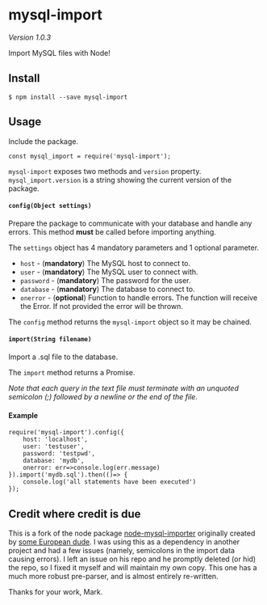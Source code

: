 


# mysql-import

*Version 1.0.3*

Import MySQL files with Node!

## Install
```
$ npm install --save mysql-import
```

## Usage

Include the package.

    const mysql_import = require('mysql-import');

`mysql-import` exposes two methods and `version` property. `mysql_import.version` is a string showing the current version of the package.

#### `config(Object settings)`

Prepare the package to communicate with your database and handle any errors. This method **must** be called before importing anything.

The `settings` object has 4 mandatory parameters and 1 optional parameter.

 - `host` - (**mandatory**) The MySQL host to connect to.
 - `user` - (**mandatory**) The MySQL user to connect with.
 - `password` - (**mandatory**) The password for the user.
 - `database` - (**mandatory**) The database to connect to.
 - `onerror` - (**optional**) Function to handle errors.  The function will receive the Error. If not provided the error will be thrown.

The `config` method returns the `mysql-import` object so it may be chained.

#### `import(String filename)`

Import a .sql file to the database.

The `import` method returns a Promise.

*Note that each query in the text file must terminate with an unquoted semicolon (;) followed by a newline or the end of the file.*

#### Example

    require('mysql-import').config({
    	host: 'localhost',
    	user: 'testuser',
    	password: 'testpwd',
    	database: 'mydb',
		onerror: err=>console.log(err.message)
    }).import('mydb.sql').then(()=> {
    	console.log('all statements have been executed')
    });

## Credit where credit is due

This is a fork of the node package [node-mysql-importer](https://www.npmjs.com/package/node-mysql-importer) originally created by [some European dude](https://github.com/marktyers/). I was using this as a dependency in another project and had a few issues (namely, semicolons in the import data causing errors). I left an issue on his repo and he promptly deleted (or hid) the repo, so I fixed it myself and will maintain my own copy. This one has a much more robust pre-parser, and is almost entirely re-written.

Thanks for your work, Mark.

